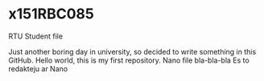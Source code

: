 # x151RBC085
RTU Student file

Just another boring day in university, so decided to write something in this GitHub. Hello world, this is my first repository.
Nano file bla-bla-bla 
Es to redakteju ar Nano
